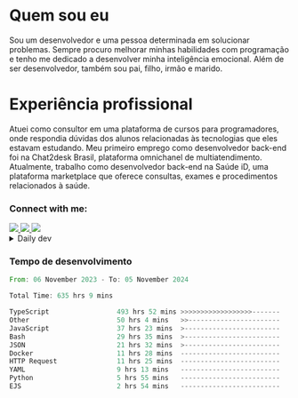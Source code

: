 # Quem sou eu
Sou um desenvolvedor e uma pessoa determinada em solucionar problemas. Sempre procuro melhorar minhas habilidades com programação e tenho me dedicado a desenvolver minha inteligência emocional. Além de ser desenvolvedor, também sou pai, filho, irmão e marido.

# Experiência profissional
Atuei como consultor em uma plataforma de cursos para programadores, onde respondia dúvidas dos alunos relacionadas às tecnologias que eles estavam estudando.
Meu primeiro emprego como desenvolvedor back-end foi na Chat2desk Brasil, plataforma omnichanel de multiatendimento.
Atualmente, trabalho como desenvolvedor back-end na Saúde iD, uma plataforma marketplace que oferece consultas, exames e procedimentos relacionados à saúde.

### Connect with me:
<a href="https://www.linkedin.com/in/theusmoreira" target="_blank" >
<img src="https://img.shields.io/badge/linkedin-%230077B5.svg?&style=for-the-badge&logo=linkedin&logoColor=white ">
</a>
<a href="https://www.instagram.com/matheus.s.moreira/" target="_blank">
<img src="https://img.shields.io/badge/instagram-%23E4405F.svg?&style=for-the-badge&logo=instagram&logoColor=white">
</a>
<a href="mailto:matheussm301@gmail.com"  target="_blank">
<img src="https://img.shields.io/badge/gmail-%23E4405F.svg?&style=for-the-badge&logo=gmail&logoColor=white">
</a>


<details>
  <summary>Daily dev </summary>
<p>
  <a href="https://app.daily.dev/matheussantos"><img src="https://github.com/matheus-santos-moreira/matheus-santos-moreira/blob/master/devcard.svg" width="200" alt="Matheus Santos's Dev Card"/></a>
 </p>
</details>

<h3>Tempo de desenvolvimento</h3>

<!--START_SECTION:waka-->

```rust
From: 06 November 2023 - To: 05 November 2024

Total Time: 635 hrs 9 mins

TypeScript                 493 hrs 52 mins >>>>>>>>>>>>>>>>>>-------   72.07 %
Other                      50 hrs 4 mins   >>-----------------------   07.31 %
JavaScript                 37 hrs 23 mins  >------------------------   05.46 %
Bash                       29 hrs 35 mins  >------------------------   04.32 %
JSON                       21 hrs 32 mins  >------------------------   03.14 %
Docker                     11 hrs 28 mins  -------------------------   01.67 %
HTTP Request               11 hrs 25 mins  -------------------------   01.67 %
YAML                       9 hrs 13 mins   -------------------------   01.35 %
Python                     5 hrs 55 mins   -------------------------   00.86 %
EJS                        2 hrs 54 mins   -------------------------   00.43 %
```

<!--END_SECTION:waka-->
